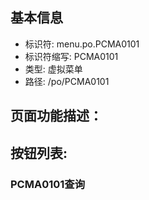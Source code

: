
## 基本信息

- 标识符: menu.po.PCMA0101
- 标识符缩写: PCMA0101
- 类型: 虚拟菜单
- 路径: /po/PCMA0101

## 页面功能描述：





## 按钮列表:


### PCMA0101查询


